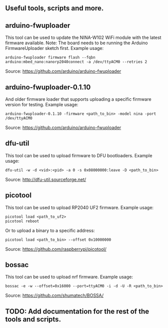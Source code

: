 ## Useful tools, scripts and more.

## arduino-fwuploader

This tool can be used to update the NINA-W102 WiFi module with the latest firmware available.
Note: The board needs to be running the Arduino FirmwareUploader sketch first. Example usage:

```
arduino-fwuploader firmware flash --fqbn arduino:mbed_nano:nanorp2040connect -a /dev/ttyACM0 --retries 2
```

Source: https://github.com/arduino/arduino-fwuploader

## arduino-fwuploader-0.1.10

And older firmware loader that supports uploading a specific firmware version for testing. Example usage:

```
arduino-fwuploader-0.1.10 -firmware <path_to_bin> -model nina -port /dev/ttyACM0
```

Source: https://github.com/arduino/arduino-fwuploader

## dfu-util

This tool can be used to upload firmware to DFU bootloaders. Example usage:

```
dfu-util -w -d <vid>:<pid> -a 0 -s 0x08000000:leave -D <path_to_bin>
```

Source: http://dfu-util.sourceforge.net/

## picotool

This tool can be used to upload RP2040 UF2 firmware. Example usage:

```
picotool load <path_to_uf2>
picotool reboot
```

Or to upload a binary to a specific address:

```
picotool load <path_to_bin> --offset 0x10000000
```

Source: https://github.com/raspberrypi/picotool/

## bossac

This tool can be used to upload nrf firmware. Example usage:

```
bossac -e -w --offset=0x16000 --port=ttyACM0 -i -d -U -R <path_to_bin>
```

Source: https://github.com/shumatech/BOSSA/


## TODO: Add documentation for the rest of the tools and scripts.
